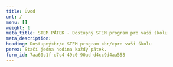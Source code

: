 ```yaml
---
title: Úvod
url: /
menu: []
weight: 1
meta_title: STEM PÁTEK - Dostupný STEM program pro vaši školu
meta_description: 
heading: Dostupný<br/> STEM program <br/>pro vaši školu
perex: Stačí jedna hodina každý pátek.
form_id: 7aa60c1f-d7c4-49c0-90ad-d4cc9d4aa558
---
```

